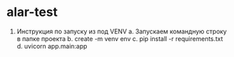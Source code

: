 # alar-test

1) Инструкция по запуску из под VENV
  a. Запускаем командную строку в папке проекта
  b. create -m venv env
  c. pip install -r requirements.txt
  d. uvicorn app.main:app
